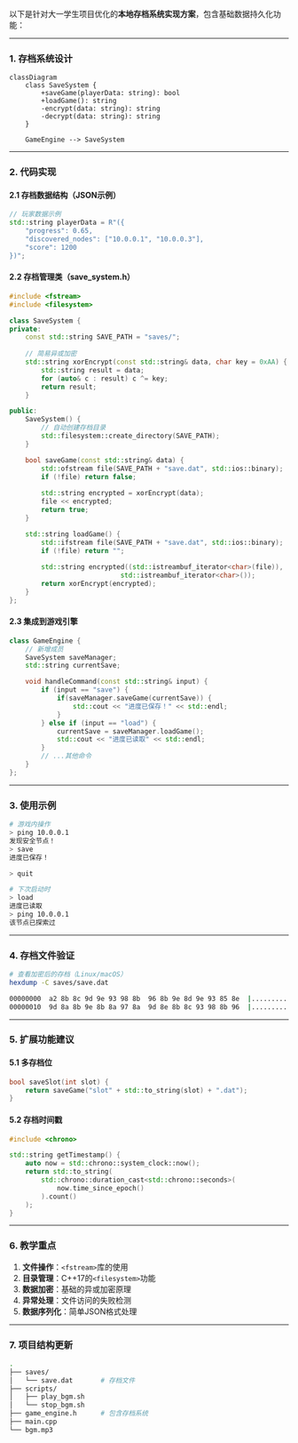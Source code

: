 以下是针对大一学生项目优化的**本地存档系统实现方案**，包含基础数据持久化功能：

---

### **1. 存档系统设计**
```mermaid
classDiagram
    class SaveSystem {
        +saveGame(playerData: string): bool
        +loadGame(): string
        -encrypt(data: string): string
        -decrypt(data: string): string
    }
    
    GameEngine --> SaveSystem
```

---

### **2. 代码实现**

#### **2.1 存档数据结构（JSON示例）**
```cpp
// 玩家数据示例
std::string playerData = R"({
    "progress": 0.65,
    "discovered_nodes": ["10.0.0.1", "10.0.0.3"],
    "score": 1200
})";
```

#### **2.2 存档管理类（save_system.h）**
```cpp
#include <fstream>
#include <filesystem>

class SaveSystem {
private:
    const std::string SAVE_PATH = "saves/";
    
    // 简易异或加密
    std::string xorEncrypt(const std::string& data, char key = 0xAA) {
        std::string result = data;
        for (auto& c : result) c ^= key;
        return result;
    }

public:
    SaveSystem() {
        // 自动创建存档目录
        std::filesystem::create_directory(SAVE_PATH);
    }

    bool saveGame(const std::string& data) {
        std::ofstream file(SAVE_PATH + "save.dat", std::ios::binary);
        if (!file) return false;
        
        std::string encrypted = xorEncrypt(data);
        file << encrypted;
        return true;
    }

    std::string loadGame() {
        std::ifstream file(SAVE_PATH + "save.dat", std::ios::binary);
        if (!file) return "";
        
        std::string encrypted((std::istreambuf_iterator<char>(file)), 
                            std::istreambuf_iterator<char>());
        return xorEncrypt(encrypted);
    }
};
```

#### **2.3 集成到游戏引擎**
```cpp
class GameEngine {
    // 新增成员
    SaveSystem saveManager;
    std::string currentSave;

    void handleCommand(const std::string& input) {
        if (input == "save") {
            if(saveManager.saveGame(currentSave)) {
                std::cout << "进度已保存！" << std::endl;
            }
        } else if (input == "load") {
            currentSave = saveManager.loadGame();
            std::cout << "进度已读取" << std::endl; 
        }
        // ...其他命令
    }
};
```

---

### **3. 使用示例**
```bash
# 游戏内操作
> ping 10.0.0.1
发现安全节点！
> save
进度已保存！

> quit

# 下次启动时
> load
进度已读取
> ping 10.0.0.1
该节点已探索过
```

---

### **4. 存档文件验证**
```bash
# 查看加密后的存档（Linux/macOS）
hexdump -C saves/save.dat

00000000  a2 8b 8c 9d 9e 93 98 8b  96 8b 9e 8d 9e 93 85 8e  |................|
00000010  9d 8a 8b 9e 8b 8a 97 8a  9d 8e 8b 8c 93 98 8b 96  |................|
```

---

### **5. 扩展功能建议**

#### **5.1 多存档位**
```cpp
bool saveSlot(int slot) {
    return saveGame("slot" + std::to_string(slot) + ".dat");
}
```

#### **5.2 存档时间戳**
```cpp
#include <chrono>

std::string getTimestamp() {
    auto now = std::chrono::system_clock::now();
    return std::to_string(
        std::chrono::duration_cast<std::chrono::seconds>(
            now.time_since_epoch()
        ).count()
    );
}
```

---

### **6. 教学重点**
1. **文件操作**：`<fstream>`库的使用
2. **目录管理**：C++17的`<filesystem>`功能
3. **数据加密**：基础的异或加密原理
4. **异常处理**：文件访问的失败检测
5. **数据序列化**：简单JSON格式处理

---

### **7. 项目结构更新**
```bash
.
├── saves/
│   └── save.dat       # 存档文件
├── scripts/
│   ├── play_bgm.sh
│   └── stop_bgm.sh
├── game_engine.h      # 包含存档系统
├── main.cpp
└── bgm.mp3
